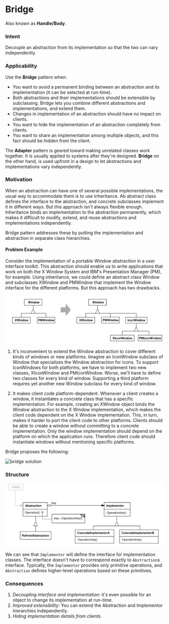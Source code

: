 # Bridge

Also known as __Handle/Body__.

### Intent

Decouple an abstraction from its implementation so that the two can vary independently.

### Applicability

Use the __Bridge__ pattern when:
* You want to avoid a permanent binding between an abstraction and its implementation (it can be selected at run-time).
* Both abstractions and their implementations should be extensible by subclassing. Bridge lets you combine different abstractions and implementations, and extend them.
* Changes in implementation of an abstraction should have no impact on clients.
* You want to hide the implementation of an abstraction completely from clients.
* You want to share an implementation among multiple objects, and this fact should be hidden from the client.

The __Adapter__ pattern is geared toward making unrelated classes work together. It is usually applied to systems after they're designed. __Bridge__ on the other hand, is used upfront in a design to let abstractions and implementations vary independently.


### Motivation

When an abstraction can have one of several possible implementations, the usual way to accommodate them is to use inheritance. Ab abstract class defines the interface to the abstraction,
and concrete subclasses implement it in different ways. But this approach isn't always flexible enough. Inheritance binds an implementation to the abstraction permanently, which makes it
difficult to modify, extend, and reuse abstractions and implementations independently.

Bridge pattern addresses these by putting the implementation and abstraction in separate class hierarchies.

#### Problem Example

Consider the implementation of a portable Window abstraction in a user interface
toolkit. This abstraction should enable us to write applications that work on both the X
Window System and IBM's Presentation Manager (PM), for example. Using
inheritance, we could define an abstract class Window and subclasses XWindow and
PMWindow that implement the Window interface for the different platforms. But this
approach has two drawbacks.

![bridge problem](./problem.png)

1. It's inconvenient to extend the Window abstraction to cover different kinds of
windows or new platforms. Imagine an IconWindow subclass of Window that
specializes the Window abstraction for icons. To support IconWindows for both
platforms, we have to implement two new classes, XIconWindow and
PMIconWindow. Worse, we'll have to define two classes for every kind of
window. Supporting a third platform requires yet another new Window subclass
for every kind of window.

2. It makes client code platform-dependent. Whenever a client creates a window, it
instantiates a concrete class that has a specific implementation. For example,
creating an XWindow object binds the Window abstraction to the X Window implementation, which makes the client code dependent on the X Window
implementation. This, in turn, makes it harder to port the client code to other
platforms.
Clients should be able to create a window without committing to a concrete
implementation. Only the window implementation should depend on the
platform on which the application runs. Therefore client code should instantiate
windows without mentioning specific platforms.

Bridge proposes the following:

![bridge solution](./bridge-solution)

### Structure

![bridge structure](./bridge-structure.png)

We can see that `Implementor` will define the interface for implementation classes. The interface doesn't have to correspond exactly to `Abstraction`s interface.
Typically, the `Implementor` provides only primitive operations, and `Abstraction` defines higher-level operations based on these primitives.

### Consequences

1. _Decoupling interface and implementation_: it's even possible for an object to change its implementation at run-time.
2. _Improved extensibility_: You can extend the Abstraction and Implementor hierarchies independently.
3. _Hiding implementation details from clients_.